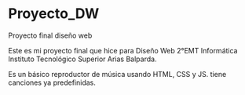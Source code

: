 # Proyecto_DW
Proyecto final diseño web

Este es mi proyecto final que hice para Diseño Web 2°EMT Informática Instituto Tecnológico Superior Arias Balparda.

Es un básico reproductor de música usando HTML, CSS y JS. tiene canciones ya predefinidas.
